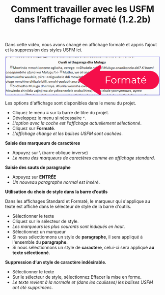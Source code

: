 ﻿---
title: Comment travailler avec les USFM dans l’affichage formaté (1.2.2b)
---

Dans cette vidéo, nous avons changé en affichage formaté et appris l’ajout et la suppression des styles USFM ici.

![](../../media/66b503036e5988be48dd90578f64ece7.png)

Les options d'affichage sont disponibles dans le menu du projet.

-   Cliquez le menu **≡** sur la barre de titre du projet.
-   Développez le menu si nécessaire ˅.
   -  *L’option avec la coche est l’affichage actuellement sélectionné*.
-   Cliquez sur **Formaté**.
   -  *L'affichage change et les balises USFM sont cachées*.

**Saisie des marqueurs de caractères**

-   Appuyez sur \\ (barre oblique inverse)
   -  *Le menu des marqueurs de caractères comme en affichage standard*.

**Saisie des sauts de paragraphe**

-   Appuyez sur **ENTRÉE**
   -  *Un nouveau paragraphe normal est inséré*.

**Utilisation du choix de style dans la barre d’outils**

Dans les affichages Standard et Formaté, le marqueur qui s'applique au texte est affiché dans le sélecteur de style de la barre d'outils.

-   Sélectionner le texte
-   Cliquez sur le sélecteur de style.
   -  *Les marqueurs les plus courants sont indiqués en haut*.
-   Sélectionnez un marqueur
-   Si nous sélectionnons un style de **paragraphe**, il sera appliqué à l'ensemble du **paragraphe**.
-   Si nous sélectionnons un style de **caractère**, celui-ci sera appliqué **au texte sélectionné**.

**Suppression d’un style de caractère indésirable.**

-   Sélectionner le texte
-   Sur le sélecteur de style, sélectionnez Effacer la mise en forme.
   -  *Le texte revient à la normale et (dans les coulisses) les balises USFM ont été supprimées*.

